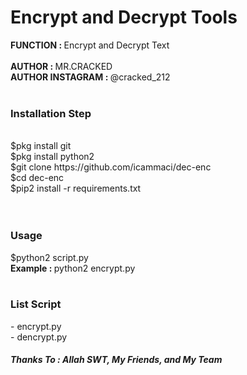 # Encrypt and Decrypt Tools
<b> FUNCTION : </b> Encrypt and Decrypt Text
<br><br>
<b> AUTHOR : </b>MR.CRACKED<br>
<b> AUTHOR INSTAGRAM : </b> @cracked_212<br><br>
<h3> Installation Step </h3><br>
$pkg install git<br>
$pkg install python2<br>
$git clone https://github.com/icammaci/dec-enc<br>
$cd dec-enc<br>
$pip2 install -r requirements.txt<br>
<br><br>
<h3>Usage</h3>
$python2 script.py
<br>
<b>Example : </b> python2 encrypt.py
<br><br>
<h3>List Script</h3>
- encrypt.py
<br>
- dencrypt.py
<h5> Thanks To : Allah SWT, My Friends, and My Team</h5>
